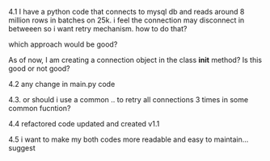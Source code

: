 4.1 I have a python code that connects to mysql db and reads around 8 million rows in batches on 25k.
i feel the connection may disconnect in betweeen so i want retry mechanism. how to do that?

which approach would be good?

As of now, I am creating a connection object in the class __init__ method? Is this good or not good?

4.2 any change in main.py code

4.3. or should i use a common .. to retry all connections 3 times in some common fucntion?

4.4 refactored code
updated and created v1.1

4.5 i want to make my both codes more readable and easy to maintain... suggest 